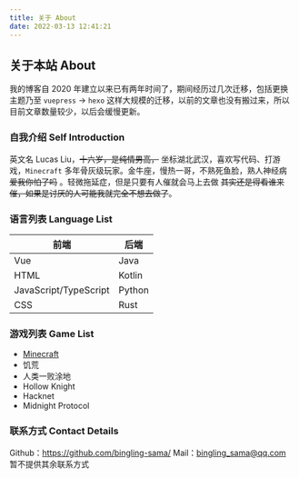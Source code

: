 ```yaml
---
title: 关于 About
date: 2022-03-13 12:41:21
---
```


## 关于本站 **About**

我的博客自 2020 年建立以来已有两年时间了，期间经历过几次迁移，包括更换主题乃至 `vuepress` -> `hexo` 这样大规模的迁移，以前的文章也没有搬过来，所以目前文章数量较少，以后会缓慢更新。

### 自我介绍 **Self Introduction**

英文名 Lucas Liu，~~十六岁，是纯情男高，~~ 坐标湖北武汉，喜欢写代码、打游戏，`Minecraft` 多年骨灰级玩家。金牛座，慢热一哥，不熟死鱼脸，熟人神经病 ~~爱我你怕了吗~~ 。轻微拖延症，但是只要有人催就会马上去做 ~~其实还是得看谁来催，如果是讨厌的人可能我就完全不想去做了~~。

### 语言列表 **Language List**

| 前端 | 后端 |
|-------|-------|
| Vue | Java |
| HTML | Kotlin |
| JavaScript/TypeScript | Python |
| CSS | Rust |

### 游戏列表 **Game List**

- [Minecraft](https://www.minecraft.net)
- 饥荒
- 人类一败涂地
- Hollow Knight
- Hacknet
- Midnight Protocol

### 联系方式 **Contact Details**

Github：https://github.com/bingling-sama/
Mail：bingling_sama@qq.com
暂不提供其余联系方式
